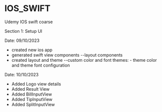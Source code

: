 # IOS_SWIFT
Udemy IOS swift coarse

Section 1: Setup UI

Date: 09/10/2023
- created new ios app
- generated swift view components --layout components
- created layout and theme --custom color and font themes:
      - theme color and theme font configuration

Date: 10/10/2023
- Added Logo view details
- Added Result View
- Added BillInputView
- Added TipInputView
- Added SplitInputView

  
